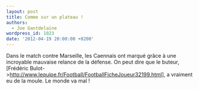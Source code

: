 ```yaml
---
layout: post
title: Comme sur un plateau !
authors:
  - Joe Gantdelaine
wordpress_id: 1023
date: '2012-04-19 20:00:00 +0200'
---
```

Dans le match contre Marseille, les Caennais ont marqué grâce à une incroyable mauvaise relance de la défense. On peut dire que le buteur, [Frédéric Bulot->http://www.lequipe.fr/Football/FootballFicheJoueur32199.html], a vraiment eu de la moule. Le monde va mal !
